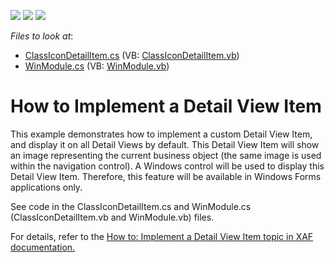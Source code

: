 <!-- default badges list -->
![](https://img.shields.io/endpoint?url=https://codecentral.devexpress.com/api/v1/VersionRange/128591092/10.2.3%2B)
[![](https://img.shields.io/badge/Open_in_DevExpress_Support_Center-FF7200?style=flat-square&logo=DevExpress&logoColor=white)](https://supportcenter.devexpress.com/ticket/details/E242)
[![](https://img.shields.io/badge/📖_How_to_use_DevExpress_Examples-e9f6fc?style=flat-square)](https://docs.devexpress.com/GeneralInformation/403183)
<!-- default badges end -->
<!-- default file list -->
*Files to look at*:

* [ClassIconDetailItem.cs](./CS/HowToImplementDetailViewItem.Module.Win/ClassIconDetailItem.cs) (VB: [ClassIconDetailItem.vb](./VB/HowToImplementDetailViewItem.Module.Win/ClassIconDetailItem.vb))
* [WinModule.cs](./CS/HowToImplementDetailViewItem.Module.Win/WinModule.cs) (VB: [WinModule.vb](./VB/HowToImplementDetailViewItem.Module.Win/WinModule.vb))
<!-- default file list end -->
# How to Implement a Detail View Item


<p>This example demonstrates how to implement a custom Detail View Item, and display it on all Detail Views by default. This Detail View Item will show an image representing the current business object (the same image is used within the navigation control). A Windows control will be used to display this Detail View Item. Therefore, this feature will be available in Windows Forms applications only. </p><p>See code in the ClassIconDetailItem.cs and WinModule.cs (ClassIconDetailItem.vb and WinModule.vb) files.</p><p>For details, refer to the <a href="http://documentation.devexpress.com/#Xaf/CustomDocument2641">How to: Implement a Detail View Item topic in XAF documentation.</a></p>

<br/>


